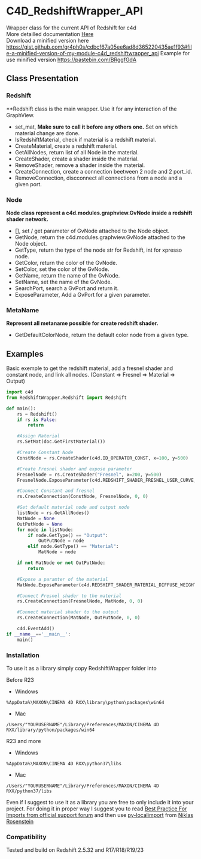 # C4D_RedshiftWrapper_API
Wrapper class for the current API of Redshift for c4d<br />
More detailled documentation [Here](https://gr4ph0s.github.io/C4D_RedshiftWrapper_API/)<br />
Download a minified version here https://gist.github.com/gr4ph0s/cdbcf67a05ee6ad8d365220435ae1f93#file-a-minified-version-of-my-module-c4d_redshiftwrapper_api
Example for use minified version https://pastebin.com/BRggfGdA

## Class Presentation

### Redshift
**Redshift class is the main wrapper. Use it for any interaction of the GraphView.
- set_mat, **Make sure to call it before any others one.** Set on which material change are done.
- IsRedshiftMaterial, check if material is a redshift material.
- CreateMaterial, create a redshift material.
- GetAllNodes, return list of all Node in the material.
- CreateShader, create a shader inside the material.
- RemoveShader, remove a shader inside the material.
- CreateConnection, create a connection beetween 2 node and 2 port_id.
- RemoveConnection, discconnect all connections from a node and a given port.

### Node
**Node class represent a c4d.modules.graphview.GvNode inside a redshift shader network.**
- [], set / get parameter of GvNode attached to the Node object.
- GetNode, return the c4d.modules.graphview.GvNode attached to the Node object.
- GetType, return the type of the node str for Redshift, int for xpresso node.
- GetColor, return the color of the GvNode.
- SetColor, set the color of the GvNode.
- GetName, return the name of the GvNode.
- SetName, set the name of the GvNode.
- SearchPort, search a GvPort and return it.
- ExposeParameter, Add a GvPort for a given parameter.

### MetaName
**Represent all metaname possible for create redshift shader.**
- GetDefaultColorNode, return the default color node from a given type.


## Examples
Basic exemple to get the redshift material, add a fresnel shader and constant node, and link all nodes. (Constant => Fresnel => Material => Output)
```python
import c4d
from RedshiftWrapper.Redshift import Redshift

def main():
    rs = Redshift()
    if rs is False:
        return

    #Assign Material
    rs.SetMat(doc.GetFirstMaterial())

    #Create Constant Node
    ConstNode = rs.CreateShader(c4d.ID_OPERATOR_CONST, x=100, y=500)

    #Create Fresnel shader and expose parameter
    FresnelNode = rs.CreateShader("Fresnel", x=200, y=500)
    FresnelNode.ExposeParameter(c4d.REDSHIFT_SHADER_FRESNEL_USER_CURVE, c4d.GV_PORT_INPUT)

    #Connect Constant and fresnel
    rs.CreateConnection(ConstNode, FresnelNode, 0, 0)

    #Get default material node and output node
    listNode = rs.GetAllNodes()
    MatNode = None
    OutPutNode = None
    for node in listNode:
        if node.GetType() == "Output":
            OutPutNode = node
        elif node.GetType() == "Material":
            MatNode = node

    if not MatNode or not OutPutNode:
        return

    #Expose a paramter of the material
    MatNode.ExposeParameter(c4d.REDSHIFT_SHADER_MATERIAL_DIFFUSE_WEIGHT, c4d.GV_PORT_INPUT)

    #Connect Fresnel shader to the material
    rs.CreateConnection(FresnelNode, MatNode, 0, 0)

    #Connect material shader to the output
    rs.CreateConnection(MatNode, OutPutNode, 0, 0)

    c4d.EventAdd()
if __name__=='__main__':
    main()
```


### Installation

To use it as a library simply copy RedshiftWrapper folder into

Before R23
- Windows
```
%AppData%\MAXON\CINEMA 4D RXX\library\python\packages\win64
```
- Mac
```
/Users/"YOURUSERNAME"/Library/Preferences/MAXON/CINEMA 4D RXX/library/python/packages/win64
```

R23 and more
- Windows
```
%AppData%\MAXON\CINEMA 4D RXX\python37\libs
```
- Mac
```
/Users/"YOURUSERNAME"/Library/Preferences/MAXON/CINEMA 4D RXX/python37/libs
```

Even if I suggest to use it as a library you are free to only include it into your project. For doing it in proper way I suggest you to read [Best Practice For Imports from official support forum](http://www.plugincafe.com/forum/forum_posts.asp?TID=10727)
and then use [py-localimport](https://gist.github.com/NiklasRosenstein/f5690d8f36bbdc8e5556) from [Niklas Rosenstein](https://github.com/NiklasRosenstein)

### Compatibility
Tested and build on Redshift 2.5.32 and R17/R18/R19/23

